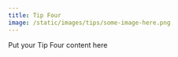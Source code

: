 ```yaml
---
title: Tip Four
image: /static/images/tips/some-image-here.png
---
```


Put your Tip Four content here